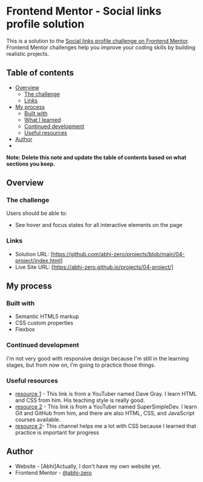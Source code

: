 # Frontend Mentor - Social links profile solution

This is a solution to the [Social links profile challenge on Frontend Mentor](https://www.frontendmentor.io/challenges/social-links-profile-UG32l9m6dQ). Frontend Mentor challenges help you improve your coding skills by building realistic projects. 

## Table of contents

- [Overview](#overview)
  - [The challenge](#the-challenge)
  - [Links](#links)
- [My process](#my-process)
  - [Built with](#built-with)
  - [What I learned](#what-i-learned)
  - [Continued development](#continued-development)
  - [Useful resources](#useful-resources)
- [Author](#author)
- 

**Note: Delete this note and update the table of contents based on what sections you keep.**

## Overview

### The challenge

Users should be able to:

- See hover and focus states for all interactive elements on the page


### Links

- Solution URL: [https://github.com/abhi-zero/projects/blob/main/04-project/index.html]
- Live Site URL: [https://abhi-zero.github.io/projects/04-project/]

## My process

### Built with

- Semantic HTML5 markup
- CSS custom properties
- Flexbox



### Continued development

I'm not very good with responsive design because I'm still in the learning stages, but from now on, I'm going to practice those things.



### Useful resources

- [resource 1](www.youtube.com/@DaveGrayTeachesCode) - This link is from a YouTuber named Dave Gray. I learn HTML and CSS from him. His teaching style is really good.
- [resource 2](www.youtube.com/@SuperSimpleDev) - This link is from a YouTuber named SuperSimpleDev. I learn Git and GitHub from him, and there are also HTML, CSS, and JavaScript courses available.
- [resource 2](https://www.youtube.com/@sheryians)- This channel helps me a lot with CSS because I learned that practice is important for progress 


## Author

- Website - [Abhi]Actually, I don't have my own website yet.
- Frontend Mentor - [@abhi-zero](https://www.frontendmentor.io/profile/abhi-zero)



